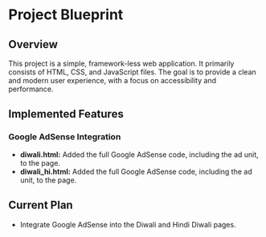 
# Project Blueprint

## Overview

This project is a simple, framework-less web application. It primarily consists of HTML, CSS, and JavaScript files. The goal is to provide a clean and modern user experience, with a focus on accessibility and performance.

## Implemented Features

### Google AdSense Integration

- **diwali.html:** Added the full Google AdSense code, including the ad unit, to the page.
- **diwali_hi.html:** Added the full Google AdSense code, including the ad unit, to the page.

## Current Plan

- Integrate Google AdSense into the Diwali and Hindi Diwali pages.
